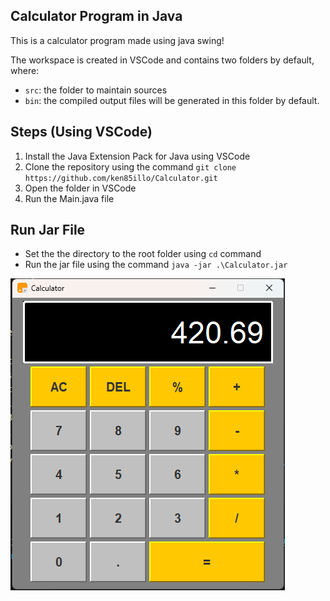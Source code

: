 ## Calculator Program in Java
This is a calculator program made using java swing!

The workspace is created in VSCode and contains two folders by default, where:

- `src`: the folder to maintain sources
- `bin`: the compiled output files will be generated in this folder by default.

## Steps (Using VSCode)
1. Install the Java Extension Pack for Java using VSCode
2. Clone the repository using the command `git clone https://github.com/ken85illo/Calculator.git`
3. Open the folder in VSCode
4. Run the Main.java file

## Run Jar File
- Set the the directory to the root folder using `cd` command
- Run the jar file using the command `java -jar .\Calculator.jar`

![alt text](image.png)